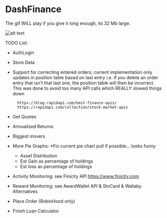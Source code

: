 # DashFinance
The gif WILL play if you give it long enough, its 32 Mb large.


![alt text](https://github.com/SterlingButters/DashFinance/blob/master/Example.gif)


TODO List:
- AuthLogin
- Store Data
- Support for correcting entered orders; current implementation only updates
in position table based on last entry i.e. if you delete an order entry that 
isn't that last one, the position table will then be incorrect. This was done 
to avoid too many API calls which REALLY slowed things down

        https://blog.rapidapi.com/best-finance-apis/
        https://rapidapi.com/collection/stock-market-apis

- Get Quotes 
- Annualized Returns
- Biggest movers
- More Pie Graphs: *Fix current pie chart pull if possible... looks funny
    - Asset Distribution 
    - Est Gain as percentage of holdings
    - Est loss as percentage of holdings
- Activity Monitoring: see Finicity API https://www.finicity.com
- Reward Monitoring: see AwardWallet API & StoCard & Wallaby Alternatives
- Place Order (RobinHood only)
- Finish Loan Calculator